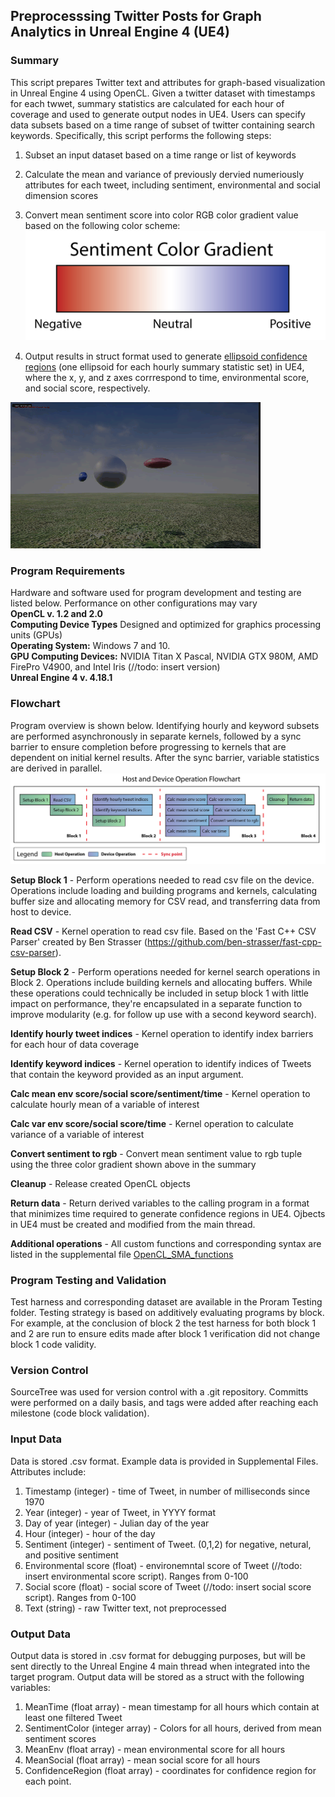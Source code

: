 ## Preprocesssing Twitter Posts for Graph Analytics in Unreal Engine 4 (UE4) <br>

### Summary
This script prepares Twitter text and attributes for graph-based visualization in Unreal Engine 4 using OpenCL.  Given a twitter dataset with timestamps for each twwet, summary statistics are calculated for each hour of coverage and used to generate output nodes in UE4.  Users can specify data subsets based on a time range of subset of twitter containing search keywords.  Specifically, this script performs the following steps:
1. Subset an input dataset based on a time range or list of keywords
2. Calculate the mean and variance of previously dervied numeriously attributes for each tweet, including sentiment, environmental and social dimension scores
3. Convert mean sentiment score into color RGB color gradient value based on the following color scheme: <br>
![](https://github.com/larkinandy/Green-Space-Virtual-Reality/blob/master/OpenCL_SMA/Support%20Documents/Sentiment_Color_Gradient-03.png)

4. Output results in struct format used to generate [ellipsoid confidence regions](https://en.wikipedia.org/wiki/Ellipsoid)  (one ellipsoid for each hourly summary statistic set) in UE4, where the x, y, and z axes corrrespond to time, environmental score, and social score, respectively.  
 
![alt text](https://github.com/larkinandy/Green-Space-Virtual-Reality/blob/master/OpenCL_SMA/Support%20Documents/SpherePrototypes.gif "Prototype uobjects in UE4")


### Program Requirements
Hardware and software used for program development and testing are listed below.  Performance on other configurations may vary <br>
**OpenCL v. 1.2 and 2.0** <br>
**Computing Device Types** Designed and optimized for graphics processing units (GPUs) <br>
**Operating System:** Windows 7 and 10.  <br>
**GPU Computing Devices:** NVIDIA Titan X Pascal, NVIDIA GTX 980M, AMD FirePro V4900, and Intel Iris (//todo: insert version) <br>
**Unreal Engine 4 v. 4.18.1** 


### Flowchart 
Program overview is shown below. Identifying hourly and keyword subsets are performed asynchronously in separate kernels, followed by a sync barrier to ensure completion before progressing to kernels that are dependent on initial kernel results.  After the sync barrier, variable statistics are derived in parallel.
![](https://github.com/larkinandy/Green-Space-Virtual-Reality/blob/master/OpenCL_SMA/Support%20Documents/Project%20Flowchart_Nov17_17.png) <br>

**Setup Block 1** - Perform operations needed to read csv file on the device.  Operations include loading and building programs and kernels, calculating buffer size and allocating memory for CSV read, and transferring data from host to device. <br>

**Read CSV** - Kernel operation to read csv file.  Based on the 'Fast C++ CSV Parser' created by Ben Strasser (https://github.com/ben-strasser/fast-cpp-csv-parser). <br>

**Setup Block 2** - Perform operations needed for kernel search operations in Block 2.  Operations include building kernels and allocating buffers.  While these operations could technically be included in setup block 1 with little impact on performance, they're encapsulated in a separate function to improve modularity (e.g. for follow up use with a second keyword search).  

**Identify hourly tweet indices** - Kernel operation to identify index barriers for each hour of data coverage

**Identify keyword indices** - Kernel operation to identify indices of Tweets that contain the keyword provided as an input argument.

**Calc mean env score/social score/sentiment/time** - Kernel operation to calculate hourly mean of a variable of interest

**Calc var env score/social score/time** - Kernel operation to calculate variance of a variable of interest

**Convert sentiment to rgb** - Convert mean sentiment value to rgb tuple using the three color gradient shown above in the summary

**Cleanup** - Release created OpenCL objects

**Return data** - Return derived variables to the calling program in a format that minimizes time required to generate confidence regions in UE4.  Ojbects in UE4 must be created and modified from the main thread.  

**Additional operations** - All custom functions and corresponding syntax are listed in the supplemental file [OpenCL_SMA_functions](https://github.com/larkinandy/Green-Space-Virtual-Reality/blob/master/OpenCL_SMA/Functions.md)

### Program Testing and Validation
Test harness and corresponding dataset are available in the Proram Testing folder.  Testing strategy is based on additively evaluating programs by block.  For example, at the conclusion of block 2 the test harness for both block 1 and 2 are run to ensure edits made after  block 1 verification did not change block 1 code validity.  

### Version Control
SourceTree was used for version control with a .git repository.  Committs were performed on a daily basis, and tags were added after reaching each milestone (code block validation).  

### Input Data 
Data is stored .csv format.  Example data is provided in Supplemental Files.  Attributes include:<br>
1. Timestamp (integer) - time of Tweet, in number of milliseconds since 1970  <br>
2. Year (integer) - year of Tweet, in YYYY format 
3. Day of year (integer) - Julian day of the year 
4. Hour (integer) - hour of the day 
5. Sentiment (integer) - sentiment of Tweet.  (0,1,2) for negative, netural, and positive sentiment
6. Environmental score (float) - environemntal score of Tweet (//todo: insert environmental score script).  Ranges from 0-100
7. Social score (float) - social score of Tweet (//todo: insert social score script).  Ranges from 0-100
8. Text (string) - raw Twitter text, not preprocessed 

### Output Data
Output data is stored in .csv format for debugging purposes, but will be sent directly to the Unreal Engine 4 main thread when integrated into the target program.  Output data will be stored as a struct with the following variables:
1. MeanTime (float array) - mean timestamp for all hours which contain at least one filtered Tweet
2. SentimentColor (integer array) - Colors for all hours, derived from mean sentiment scores 
3. MeanEnv (float array) - mean environmental score for all hours
4. MeanSocial (float array) - mean social score for all hours
5. ConfidenceRegion (float array) - coordinates for confidence region for each point.
